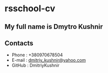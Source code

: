 # rsschool-cv

## My full name is Dmytro Kushnir

## Contacts

- Phone : +380970678504
- E-mail : dmitriy_kushnir@yahoo.com
- GitHub : DmitriyKushnir
